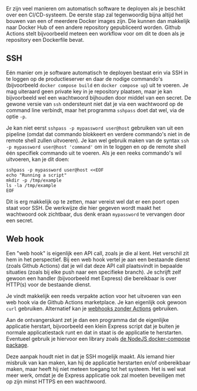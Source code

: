 Er zijn veel manieren om automatisch software te deployen als je beschikt over een CI/CD-systeem. De eerste stap zal tegenwoordig bijna altijd het bouwen van een of meerdere Docker images zijn. Die kunnen dan makkelijk naar Docker Hub of een andere repository gepubliceerd worden. Github Actions stelt bijvoorbeeld meteen een workflow voor om dit te doen als je repository een Dockerfile bevat.

## SSH
Eén manier om je software automatisch te deployen bestaat erin via SSH in te loggen op de productieserver en daar de nodige commando's (bijvoorbeeld `docker compose build` en `docker compose up`) uit te voeren. Je mag uiteraard geen private key in je repository plaatsen, maar je kan bijvoorbeeld wel een wachtwoord bijhouden door middel van een secret. De gewone versie van `ssh` ondersteunt niet dat je via een wachtwoord op de command line verbindt, maar het programma `sshpass` doet dat wel, via de optie `-p`.

Je kan niet eerst `sshpass -p mypassword user@host` gebruiken van uit een pipeline (omdat dat commando blokkeert en verdere commando's niet in de remote shell zullen uitvoeren). Je kan wel gebruik maken van de syntax `ssh -p mypassword user@host 'command'` om in te loggen en op de remote shell één specifiek commando uit te voeren. Als je een reeks commando's wil uitvoeren, kan je dit doen:

```
sshpass -p mypassword user@host <<EOF
echo "Running a script"
mkdir -p /tmp/example
ls -la /tmp/example
EOF
```

Dit is erg makkelijk op te zetten, maar vereist wel dat er een poort open staat voor SSH. De werkwijze die hier gegeven wordt maakt het wachtwoord ook zichtbaar, dus denk eraan `mypassword` te vervangen door een secret.

## Web hook
Een "web hook" is eigenlijk een API call, zoals je die al kent. Het verschil zit hem in het perspectief. Bij een web hook vertel je aan een bestaande dienst (zoals Github Actions) dat je wil dat deze API call plaatsvindt in bepaalde situaties (zoals bij elke push naar een specifieke branch). Je schrijft zelf gewoon een handler (bijvoorbeeld met Express) die bereikbaar is over HTTP(s) voor de bestaande dienst.

Je vindt makkelijk een reeds verpakte action voor het uitvoeren van een web hook via de Github Actions marketplace. Je kan eigenlijk ook gewoon `curl` gebruiken. Alternatief kan je [webhooks zonder Actions](https://docs.github.com/en/webhooks/using-webhooks/creating-webhooks) gebruiken.

Aan de ontvangerskant zet je dan een programma dat de eigenlijke applicatie herstart, bijvoorbeeld een klein Express script dat je buiten je normale applicatiestack runt en dat in staat is de applicatie te herstarten. Eventueel gebruik je hiervoor een library zoals [de NodeJS docker-compose package](https://www.npmjs.com/package/docker-compose).

Deze aanpak houdt niet in dat je SSH mogelijk maakt. Als iemand hier misbruik van kan maken, kan hij de applicatie herstarten en/of onbereikbaar maken, maar heeft hij niet meteen toegang tot het systeem. Het is wel wat meer werk, omdat je de Express applicatie ook zal moeten beveiligen met op zijn minst HTTPS en een wachtwoord.
